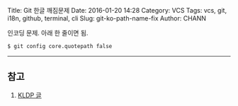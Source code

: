 Title: Git 한글 깨짐문제
Date: 2016-01-20 14:28
Category: VCS
Tags: vcs, git, i18n, github, terminal, cli
Slug: git-ko-path-name-fix
Author: CHANN
<!--Summary: -->

인코딩 문제. 아래 한 줄이면 됨.

```bash
$ git config core.quotepath false
```

------

## 참고
1. [KLDP 글](https://kldp.org/node/132431)
